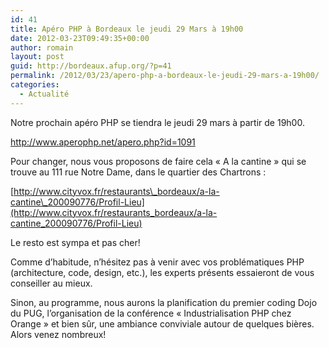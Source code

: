 ```yaml
---
id: 41
title: Apéro PHP à Bordeaux le jeudi 29 Mars à 19h00
date: 2012-03-23T09:49:35+00:00
author: romain
layout: post
guid: http://bordeaux.afup.org/?p=41
permalink: /2012/03/23/apero-php-a-bordeaux-le-jeudi-29-mars-a-19h00/
categories:
  - Actualité
---
```

Notre prochain apéro PHP se tiendra le jeudi 29 mars à partir de 19h00.

<http://www.aperophp.net/apero.php?id=1091>

Pour changer, nous vous proposons de faire cela &laquo;&nbsp;A la cantine&nbsp;&raquo; qui se trouve au 111 rue Notre Dame, dans le quartier des Chartrons :

[http://www.cityvox.fr/restaurants\_bordeaux/a-la-cantine\_200090776/Profil-Lieu](http://www.cityvox.fr/restaurants_bordeaux/a-la-cantine_200090776/Profil-Lieu)

Le resto est sympa et pas cher!

Comme d&rsquo;habitude, n’hésitez pas à venir avec vos problématiques PHP (architecture, code, design, etc.), les experts présents essaieront de vous conseiller au mieux.

Sinon, au programme, nous aurons la planification du premier coding Dojo du PUG, l&rsquo;organisation de la conférence &laquo;&nbsp;Industrialisation PHP chez Orange&nbsp;&raquo; et bien sûr, une ambiance conviviale autour de quelques bières.  
Alors venez nombreux!